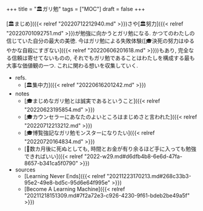 +++
title = "🏛ガリ勉"
tags = ["MOC"]
draft = false
+++

[🏛まじめ]({{< relref "20220712212940.md" >}})さや[🏛努力]({{< relref "20220701092751.md" >}})が勉強に向かうとガリ勉になる. かつてのわたしの信じていた自分の最大の美徳. 今はガリ勉による失敗体験([🎓決死の努力はゆるやかな自殺にすぎない]({{< relref "20220606201618.md" >}}))もあり, 完全なる信頼は寄せてないものの, それでもガリ勉であることはわたしを構成する最も大事な価値観の一つ. これに関わる想いを収集していく.

-   refs.
    -   [🏛集中力]({{< relref "20220616201242.md" >}})
-   notes
    -   [🎓まじめなガリ勉とは誠実であるということ]({{< relref "20220623195854.md" >}})
    -   [🎓カウンセラーにあなたのよいところはまじめさと言われた]({{< relref "20220712213212.md" >}})
    -   [🎓博覧強記なガリ勉モンスターになりたい]({{< relref "20220720164834.md" >}})
    -   [💭数カ月後に死ぬとしても, 時間とお金が有り余るほど手に入っても勉強できればいい]({{< relref "2022-w29.md#d6dfb4b8-6e6d-47fa-8657-b341ca5f0790" >}})
-   sources
    -   [Learning Never Ends]({{< relref "20211223170213.md#268c33b3-95e2-49e8-bd5c-95d6e64f995e" >}})
    -   [Become A Learning Machine]({{< relref "20211218151309.md#7f2a72e3-c926-4230-9f61-bdeb2be49a5f" >}})
